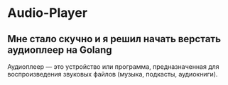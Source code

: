 # Audio-Player

## Мне стало скучно и я решил начать верстать аудиоплеер на Golang
Аудиоплеер — это устройство или программа, предназначенная для воспроизведения звуковых файлов (музыка, подкасты, аудиокниги).
